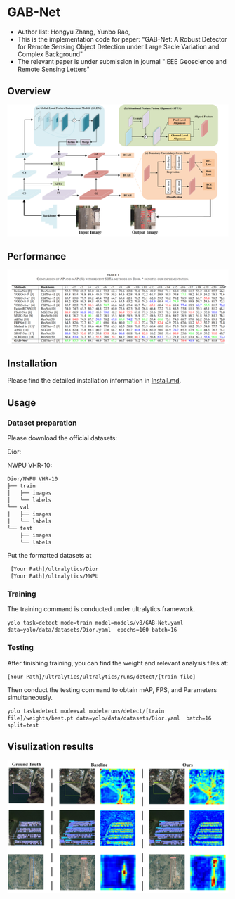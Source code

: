 # GAB-Net
* Author list: Hongyu Zhang, Yunbo Rao, 
* This is the implementation code for paper: "GAB-Net: A Robust Detector for Remote Sensing Object Detection under Large Sacle Variation and Complex Background"
* The relevant paper is under submission in journal "IEEE Geoscience and Remote Sensing Letters"

## Overview
<p align="center"> <img src="./img/Overall.png" width="800"> </p>

## Performance
<p align="center"> <img src="./img/result.png" width="800"> </p>

## Installation
Please find the detailed installation information in [Install.md](./Installation.md).

## Usage
### Dataset preparation
Please download the official datasets:

Dior:

NWPU VHR-10:

```
Dior/NWPU VHR-10
├── train
│   ├── images
│   └── labels
└── val
|   ├── images
|   └── labels
└── test
    ├── images
    └── labels

```
Put the formatted datasets at
```
 [Your Path]/ultralytics/Dior
 [Your Path]/ultralytics/NWPU
```

### Training
The training command is conducted under ultralytics framework.
```
yolo task=detect mode=train model=models/v8/GAB-Net.yaml data=yolo/data/datasets/Dior.yaml  epochs=160 batch=16
```
### Testing
After finishing training, you can find the weight and relevant analysis files at:
```
[Your Path]/ultralytics/ultralytics/runs/detect/[train file]
```
Then conduct the testing command to obtain mAP, FPS, and Parameters simultaneously.
```
yolo task=detect mode=val model=runs/detect/[train file]/weights/best.pt data=yolo/data/datasets/Dior.yaml  batch=16 split=test
```

## Visulization results
<p align="center"> <img src="./img/visualization.png" width="800"> </p>



